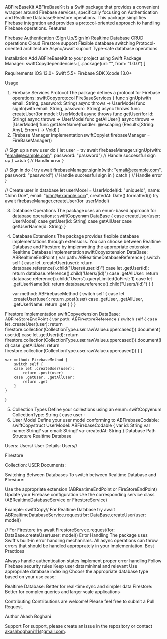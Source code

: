 ABFireBaseKit
ABFireBaseKit is a Swift package that provides a convenient wrapper around Firebase services, specifically focusing on Authentication and Realtime Database/Firestore operations. This package simplifies Firebase integration and provides a protocol-oriented approach to handling Firebase operations.
Features

Firebase Authentication (Sign Up/Sign In)
Realtime Database CRUD operations
Cloud Firestore support
Flexible database switching
Protocol-oriented architecture
Async/await support
Type-safe database operations

Installation
Add ABFireBaseKit to your project using Swift Package Manager:
swiftCopydependencies: [
    .package(url: "", from: "1.0.0")
]

Requirements
iOS 13.0+
Swift 5.5+
Firebase SDK
Xcode 13.0+

Usage
1. Firebase Services Protocol
The package defines a protocol for Firebase operations:
swiftCopyprotocol FireBaseServices {
    func signUp(with email: String, password: String) async throws -> UserModel
    func signIn(with email: String, password: String) async throws
    func createUser(for model: UserModel) async throws
    func getUser(for id: String) async throws -> UserModel
    func getAllUser() async throws -> [UserModel]
    func getUserName(handler: @escaping (Result<[String: Any], Error>) -> Void)
}
2. Firebase Manager Implementation
swiftCopylet firebaseManager = FireBaseManager()

// Sign up a new user
do {
    let user = try await firebaseManager.signUp(with: "email@example.com", password: "password")
    // Handle successful sign up
} catch {
    // Handle error
}

// Sign in
do {
    try await firebaseManager.signIn(with: "email@example.com", password: "password")
    // Handle successful sign in
} catch {
    // Handle error
}

// Create user in database
let userModel = UserModel(id: "uniqueId", name: "John Doe", email: "john@example.com", createdAt: Date().formatted())
try await firebaseManager.createUser(for: userModel)

3. Database Operations
The package uses an enum-based approach for database operations:
swiftCopyenum DataBase {
    case createUser(user: UserModel)
    case getUser(id: String)
    case getAllUser
    case getUserName(id: String)
}

4. Database Extensions
The package provides flexible database implementations through extensions. You can choose between Realtime Database and Firestore by implementing the appropriate extension.
Realtime Database Implementation
swiftCopyextension DataBase: ABRealtimeEndPoint {
    var path: ABRealtimeDatabaseReference {
        switch self {
        case let .createUser(user):
            return database.reference().child("Users/\(user.id)")
        case let .getUser(id):
            return database.reference().child("Users/\(id)")
        case .getAllUser:
            return database.reference().child("Users").queryLimited(toFirst: 1)
        case let .getUserName(id):
            return database.reference().child("Users/\(id)")
        }
    }
    
    var method: ABFirebaseMethod {
        switch self {
        case let .createUser(user):
            return .post(user)
        case .getUser, .getAllUser, .getUserName:
            return .get
        }
    }
}

Firestore Implementation
swiftCopyextension DataBase: ABFireStoreEndPoint {
    var path: ABFirestoreReference {
        switch self {
        case let .createUser(user):
            return firestore.collection(CollectionType.user.rawValue.uppercased()).document(user.id)
        case let .getUser(id):
            return firestore.collection(CollectionType.user.rawValue.uppercased()).document(id)
        case .getAllUser:
            return firestore.collection(CollectionType.user.rawValue.uppercased())
        }
    }
    
    var method: FirebaseMethod {
        switch self {
        case let .createUser(user):
            return .post(user)
        case .getUser, .getAllUser:
            return .get
        }
    }
}

5. Collection Types
Define your collections using an enum:
swiftCopyenum CollectionType: String {
    case user
}
6. User Model
Define your user model conforming to ABFirebaseCodable:
swiftCopystruct UserModel: ABFirebaseCodable {
    var id: String
    var name: String?
    var email: String?
    var createdAt: String
}
Database Path Structure
Realtime Database

Users: Users/<userId>
User Details: Users/<userId>/<field>

Firestore

Collection: USER
Documents: <userId>

Switching Between Databases
To switch between Realtime Database and Firestore:

Use the appropriate extension (ABRealtimeEndPoint or FireStoreEndPoint)
Update your Firebase configuration
Use the corresponding service class (ABRealtimeDatabaseService or FirestoreService)

Example:
swiftCopy// For Realtime Database
try await ABRealtimeDatabaseService.request(for: DataBase.createUser(user: model))

// For Firestore
try await FirestoreService.request(for: DataBase.createUser(user: model))
Error Handling
The package uses Swift's built-in error handling mechanisms. All async operations can throw errors that should be handled appropriately in your implementation.
Best Practices

Always handle authentication states
Implement proper error handling
Follow Firebase security rules
Keep user data minimal and relevant
Use appropriate database indexing
Choose the appropriate database type based on your use case:

Realtime Database: Better for real-time sync and simpler data
Firestore: Better for complex queries and larger scale applications



Contributing
Contributions are welcome! Please feel free to submit a Pull Request.

Author
Akash Boghani

Support
For support, please create an issue in the repository or contact akashboghani111@gmail.com.
